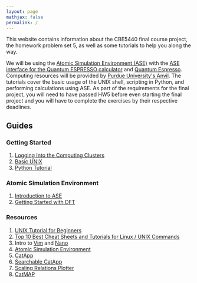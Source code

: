 ```yaml
---
layout: page
mathjax: false 
permalink: /
---
```


This website contains information about the CBE5440 final course project, the homework problem set 5, as well as some tutorials to help you along the way.

We will be using the [Atomic Simulation Environment (ASE)](https://wiki.fysik.dtu.dk/ase/) with the [ASE interface for the Quantum ESPRESSO calculator](http://github.com/vossjo/ase-espresso) and [Quantum Espresso](https://www.quantum-espresso.org/). Computing resources will be provided by [Purdue University's Anvil](https://www.rcac.purdue.edu/compute/anvil). The tutorials cover the basic usage of the UNIX shell, scripting in Python, and performing calculations using ASE. As part of the requirements for the final project, you will need to have passed HW5 before even starting the final project and you will have to complete the exercises by their respective deadlines.

## Guides ##
### Getting Started ###

1. [Logging Into the Computing Clusters](Clusters/)
2. [Basic UNIX](UNIX/)
3. [Python Tutorial](Python/)


### Atomic Simulation Environment ###

1. [Introduction to ASE](ASE/)
2. [Getting Started with DFT](ASE/Getting_Started/)

### Resources ###

1. [UNIX Tutorial for Beginners](http://www.ee.surrey.ac.uk/Teaching/Unix/)
2. [Top 10 Best Cheat Sheets and Tutorials for Linux / UNIX Commands](https://www.cyberciti.biz/tips/linux-unix-commands-cheat-sheets.html)
3. Intro to [Vim](https://www.cs.colostate.edu/helpdocs/vi.html) and [Nano](https://www.nano-editor.org/dist/v2.0/nano.html)
4. [Atomic Simulation Environment](https://wiki.fysik.dtu.dk/ase/)
5. [CatApp](http://slac.stanford.edu/~strabo/catapp/catapp.htm)
6. [Searchable CatApp](http://web.stanford.edu/~ctsai89/cgi-bin/apps/katapp/search)
7. [Scaling Relations Plotter](http://web.stanford.edu/~ctsai89/cgi-bin/apps/katapp/plot)
8. [CatMAP](https://github.com/SUNCAT-Center/catmap)
